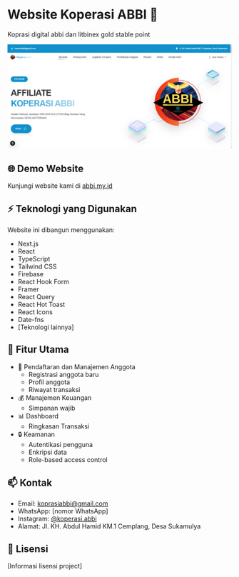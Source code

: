 # Website Koperasi ABBI 🏢

Koprasi digital abbi dan litbinex gold stable point

![Website Preview](public/priview.png)

## 🌐 Demo Website

Kunjungi website kami di [abbi.my.id](https://abbi.my.id/)

## ⚡ Teknologi yang Digunakan

Website ini dibangun menggunakan:

- Next.js
- React
- TypeScript
- Tailwind CSS
- Firebase
- React Hook Form
- Framer
- React Query
- React Hot Toast
- React Icons
- Date-fns
- [Teknologi lainnya]

## 🎯 Fitur Utama

- 👥 Pendaftaran dan Manajemen Anggota
  - Registrasi anggota baru
  - Profil anggota
  - Riwayat transaksi
- 💰 Manajemen Keuangan
  - Simpanan wajib
- 📊 Dashboard
  - Ringkasan Transaksi
- 🔒 Keamanan
  - Autentikasi pengguna
  - Enkripsi data
  - Role-based access control

## 📫 Kontak

- Email: koprasiabbi@gmail.com
- WhatsApp: [nomor WhatsApp]
- Instagram: [@koperasi.abbi](https://www.instagram.com/koperasi.abbi)
- Alamat: Jl. KH. Abdul Hamid KM.1 Cemplang, Desa Sukamulya

## 📄 Lisensi

[Informasi lisensi project]
